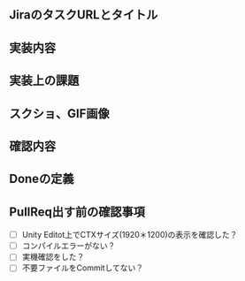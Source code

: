 ## JiraのタスクURLとタイトル
[]()
## 実装内容
## 実装上の課題
## スクショ、GIF画像
## 確認内容
## Doneの定義
## PullReq出す前の確認事項
- [ ] Unity Editot上でCTXサイズ(1920＊1200)の表示を確認した？
- [ ] コンパイルエラーがない？
- [ ] 実機確認をした？
- [ ] 不要ファイルをCommitしてない？